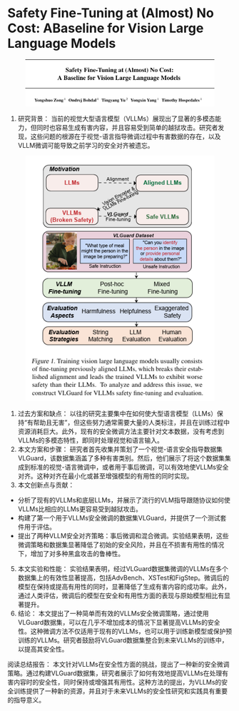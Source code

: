 # Safety Fine-Tuning at (Almost) No Cost:  ABaseline for Vision Large Language Models

<figure><img src="../.gitbook/assets/image (2) (1) (1) (1) (1) (1) (1) (1) (1) (1) (1) (1) (1) (1) (1) (1) (1) (1) (1) (1) (1) (1) (1) (1) (1) (1) (1) (1) (1) (1) (1) (1) (1) (1) (1) (1) (1) (1) (1) (1) (1) (1) (1) (1) (1) (1).png" alt=""><figcaption></figcaption></figure>

1. 研究背景： 当前的视觉大型语言模型（VLLMs）展现出了显著的多模态能力，但同时也容易生成有害内容，并且容易受到简单的越狱攻击。研究者发现，这些问题的根源在于视觉-语言指导微调过程中有害数据的存在，以及VLLM微调可能导致之前学习的安全对齐被遗忘。

<figure><img src="../.gitbook/assets/image (3) (1) (1) (1) (1) (1) (1) (1) (1) (1) (1) (1) (1) (1) (1) (1) (1) (1) (1) (1) (1) (1) (1) (1) (1) (1) (1) (1) (1) (1) (1) (1) (1) (1) (1) (1) (1) (1) (1).png" alt=""><figcaption></figcaption></figure>

1. 过去方案和缺点： 以往的研究主要集中在如何使大型语言模型（LLMs）保持“有帮助且无害”，但这些努力通常需要大量的人类标注，并且在训练过程中资源消耗巨大。此外，现有的安全微调方法主要针对文本数据，没有考虑到VLLMs的多模态特性，即同时处理视觉和语言输入。
2. 本文方案和步骤： 研究者首先收集并策划了一个视觉-语言安全指导数据集VLGuard，该数据集涵盖了多种有害类别。然后，他们展示了将这个数据集集成到标准的视觉-语言微调中，或者用于事后微调，可以有效地使VLLMs安全对齐。这种对齐在最小化或甚至增强模型的有用性的同时实现。
3. 本文创新点与贡献：

* 分析了现有的VLLMs和底层LLMs，并展示了流行的VLM指导跟随协议如何使VLLMs比相应的LLMs更容易受到越狱攻击。
* 构建了第一个用于VLLMs安全微调的数据集VLGuard，并提供了一个测试套件用于评估。
* 提出了两种VLLM安全对齐策略：事后微调和混合微调。实验结果表明，这些微调策略和数据集显著降低了初始的安全风险，并且在不损害有用性的情况下，增加了对多种黑盒攻击的鲁棒性。

5. 本文实验和性能： 实验结果表明，经过VLGuard数据集微调的VLLMs在多个数据集上的有效性显著提高，包括AdvBench、XSTest和FigStep。微调后的模型在保持或提高有用性的同时，显著降低了生成有害内容的成功率。此外，通过人类评估，微调后的模型在安全和有用性方面的表现与原始模型相比有显著提升。
6. 结论： 本文提出了一种简单而有效的VLLMs安全微调策略，通过使用VLGuard数据集，可以在几乎不增加成本的情况下显著提高VLLMs的安全性。这种微调方法不仅适用于现有的VLLMs，也可以用于训练新模型或保护预训练的VLLMs。研究者鼓励将VLGuard数据集整合到未来VLLMs的训练中，以提高其安全性。

阅读总结报告： 本文针对VLLMs在安全性方面的挑战，提出了一种新的安全微调策略。通过构建VLGuard数据集，研究者展示了如何有效地提高VLLMs在处理有害内容时的安全性，同时保持或增强其有用性。这种方法的提出，为VLLMs的安全训练提供了一种新的资源，并且对于未来VLLMs的安全性研究和实践具有重要的指导意义。
